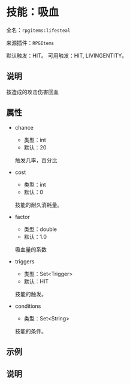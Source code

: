 # 技能：吸血

<!-- 本文件是通过游戏内 `/rpgitem gen-wiki` 命令生成的。 -->
<!-- 请只在对应的 "beginCustomXXXX" 与 "endCustomXXXX" 间编辑。  -->
<!-- 如果您想修改技能或其属性的描述， -->
<!-- 请修改 "resources/lang/zh_CN.yml" 中对应的项。 -->

全名：`rpgitems:lifesteal`

来源插件：`RPGItems`

默认触发：HIT。
可用触发：HIT, LIVINGENTITY。

<!-- beginCustomHeader -->
<!-- endCustomHeader -->

## 说明

按造成的攻击伤害回血
<!-- beginCustomDescription -->
<!-- endCustomDescription -->

## 属性

* chance

  * 类型：int
  * 默认：20

  触发几率，百分比

* cost

  * 类型：int
  * 默认：0

  技能的耐久消耗量。

* factor

  * 类型：double
  * 默认：1.0

  吸血量的系数

* triggers

  * 类型：Set&lt;Trigger&gt;
  * 默认：HIT

  技能的触发。

* conditions

  * 类型：Set&lt;String&gt;

  技能的条件。

<!-- beginCustomProperties -->
<!-- endCustomProperties -->

## 示例

<!-- beginCustomExample -->
<!-- endCustomExample -->

## 说明

<!-- beginCustomNote -->
<!-- endCustomNote -->